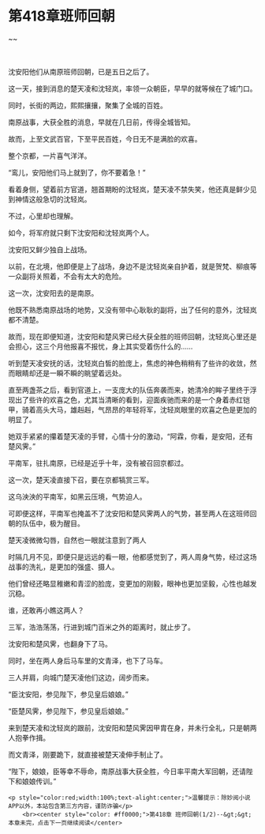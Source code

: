 # 第418章班师回朝
~~
    	    <p name="pagetop" href="javascript:void(0);" onclick="return false" style="line-height: 35px;padding: 10px;color: #333;"> </p><p>沈安阳他们从南原班师回朝，已是五日之后了。</p><p>这一天，接到消息的楚天凌和沈轻岚，率领一众朝臣，早早的就等候在了城门口。</p><p>同时，长街的两边，熙熙攘攘，聚集了全城的百姓。</p><p>南原战事，大获全胜的消息，早就在几日前，传得全城皆知。</p><p>故而，上至文武百官，下至平民百姓，今日无不是满脸的欢喜。</p><p>整个京都，一片喜气洋洋。</p><p>“鸾儿，安阳他们马上就到了，你不要着急！”</p><p>看着身侧，望着前方官道，翘首期盼的沈轻岚，楚天凌不禁失笑，他还真是鲜少见到神情这般急切的沈轻岚。</p><p>不过，心里却也理解。</p><p>如今，将军府就只剩下沈安阳和沈轻岚两个人。</p><p>沈安阳又鲜少独自上战场。</p><p>以前，在北境，他即便是上了战场，身边不是沈轻岚亲自护着，就是贺梵、柳痕等一众副将关照着，不会有太大的危险。</p><p>这一次，沈安阳去的是南原。</p><p>他既不熟悉南原战场的地势，又没有带中心耿耿的副将，出了任何的意外，沈轻岚都不清楚。</p><p>故而，现在即便知道，沈安阳和楚风霁已经大获全胜的班师回朝，沈轻岚心里还是会担心，这三个月他报喜不报忧，身上其实受着伤什么的……</p><p>听到楚天凌安抚的话，沈轻岚白皙的脸庞上，焦虑的神色稍稍有了些许的收敛，然而眼睛却还是一瞬不瞬的眺望着远处。</p><p>直至两盏茶之后，看到官道上，一支庞大的队伍奔袭而来，她清冷的眸子里终于浮现出了些许的欢喜之色，尤其当清晰的看到，迎面疾驰而来的是一个身着赤红铠甲，骑着高头大马，雄赳赳，气昂昂的年轻将军，沈轻岚眼里的欢喜之色是更加的明显了。</p><p>她双手紧紧的攥着楚天凌的手臂，心情十分的激动，“阿霖，你看，是安阳，还有楚风霁。”</p><p>平南军，驻扎南原，已经是近乎十年，没有被召回京都过。</p><p>这一次，楚天凌直接下召，要在京都犒赏三军。</p><p>这乌泱泱的平南军，如黑云压境，气势迫人。</p><p>可即便这样，平南军也掩盖不了沈安阳和楚风霁两人的气势，甚至两人在这班师回朝的队伍中，极为醒目。</p><p>楚天凌微微勾唇，自然也一眼就注意到了两人</p><p>时隔几月不见，即便只是远远的看一眼，他都感觉到了，两人周身气势，经过这场战事的洗礼，是更加的强盛、摄人。</p><p>他们曾经还略显稚嫩和青涩的脸庞，变更加的刚毅，眼神也更加坚毅，心性也越发沉稳。</p><p>谁，还敢再小瞧这两人？</p><p>三军，浩浩荡荡，行进到城门百米之外的距离时，就止步了。</p><p>沈安阳和楚风霁，也翻身下了马。</p><p>同时，坐在两人身后马车里的文青泽，也下了马车。</p><p>三人并肩，向城门楚天凌他们这边，阔步而来。</p><p>“臣沈安阳，参见陛下，参见皇后娘娘。”</p><p>“臣楚风霁，参见陛下，参见皇后娘娘。”</p><p>来到楚天凌和沈轻岚的跟前，沈安阳和楚风霁因甲胄在身，并未行全礼，只是朝两人抱拳作揖。</p><p>而文青泽，刚要跪下，就直接被楚天凌伸手制止了。</p><p>“陛下，娘娘，臣等幸不辱命，南原战事大获全胜，今日率平南大军回朝，还请陛下和娘娘传训。”</p>
    	
   	<p style="color:red;width:100%;text-alight:center;">温馨提示：除妙阅小说APP以外，本站包含第三方内容，谨防诈骗</p>
    	<br><center style="color: #ff0000;">第418章 班师回朝(1/2)--&gt;&gt;本章未完，点击下一页继续阅读</center>
    	